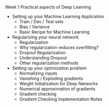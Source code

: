 Week 1 Practical aspects of Deep Learning
  - Setting up your Machine Learning Application
    - Train / Dev / Test sets
    - Bias / Variance
    - Basic Recipe for Machine Learning
  - Regularizing your neural network    
    - Regularization
    - Why regularization reduces overfitting?
    - Dropout Regularization
    - Understanding Dropout
    - Other regularization methods
  - Setting up your optimization problem    
    - Normalizing inputs
    - Vanishing / Exploding gradients
    - Weight Initialization for Deep Networks
    - Numerical approximation of gradients
    - Gradient checking
    - Gradient Checking Implementation Notes
